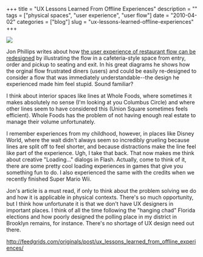 +++
title = "UX Lessons Learned From Offline Experiences"
description = ""
tags = ["physical spaces", "user experience", "user flow"]
date = "2010-04-02"
categories = ["blog"]
slug = "ux-lessons-learned-offline-experiences"
+++



  <div class="notebook-screenshot"><a href="http://feedgrids.com/originals/post/ux_lessons_learned_from_offline_experiences/"><img src="//konigi.com/media/bluga/wt4bb5fc90a0f11_large.jpg"/></a></div><p>Jon Phillips writes about how <a href="http://feedgrids.com/originals/post/ux_lessons_learned_from_offline_experiences/">the user experience of restaurant flow can be redesigned</a> by illustrating the flow in a cafeteria-style space from entry, order and pickup to seating and exit. In his great diagrams he shows how the orginal flow frustrated diners (users) and could be easily re-designed to consider a flow that was immediately understandable--the design he experienced made him feel stupid. Sound familiar?</p>

<p>I think about interior spaces like lines at Whole Foods, where sometimes it makes absolutely no sense (I'm looking at you Columbus Circle) and where other lines seem to have considered this (Union Square sometimes feels efficient). Whole Foods has the problem of not having enough real estate to manage their volume unfortunately.</p>

<p>I remember experiences from my childhood, however, in places like Disney World, where the wait didn't always seem so incredibly grueling because lines are split off to feel shorter, and because distractions make the line feel like part of the experience. Ugh, I take that back. That now makes me think about creative &quot;Loading...&quot; dialogs in Flash. Actually, come to think of it, there are some pretty cool loading experiences in games that give you something fun to do. I also experienced the same with the credits when we recently finished Super Mario Wii.</p>

<p>Jon's article is a must read, if only to think about the problem solving we do and how it is applicable in physical contexts. There's so much opportunity, but I think how unfortunate it is that we don't have UX designers in important places. I think of all the time following the &quot;hanging chad&quot; Florida elections  and how poorly designed the polling place in my district in Brooklyn remains, for instance. There's no shortage of UX design need out there.</p>

    
  <a href="http://feedgrids.com/originals/post/ux_lessons_learned_from_offline_experiences/">http://feedgrids.com/originals/post/ux_lessons_learned_from_offline_experiences/</a>
